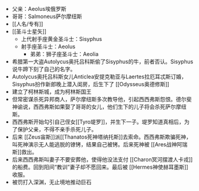 - 父亲：Aeolus埃俄罗斯
- 哥哥：Salmoneus萨尔摩纽斯
- [[人名/专有]]
- [[圣斗士星矢]]
	- 上代射手座黄金圣斗士：Sisyphus
	- 射手座圣斗士：Aeolus
		- 弟弟：狮子座圣斗士：Aeolia
- 希腊第一大盗Autolycus奥托吕科斯偷了Sisyphus的牛，前者否认。Sisyphus说牛蹄下刻了自己的名字。
- Autolycus奥托吕科斯女儿Anticlea安提克勒亚与Laertes拉厄耳忒斯订婚，Sisyphus扮作新郎晚上潜入闺房，后生下了 [[Odysseus奥德修斯]]
- 建立了柯林斯城，成为柯林斯国王
- 但常密谋杀死异邦商人，萨尔摩纽斯多次教导他，引起西西弗斯怨恨。德尔斐神谕说，西西弗斯如果娶了哥哥的女儿，他们生下的儿子将会杀死萨尔摩纽斯。
- 西西弗斯开始勾引自己侄女[[Tyro堤罗]]，并生下一子。堤罗知道真相后，为了保护父亲，不得不亲手杀死儿子。
- 后来 [[Zeus宙斯]]派[[Thanatos死神塔纳托斯]]去索命。西西弗斯欺骗死神，叫死神演示无人能逃脱的镣铐，结果自己被铐。后来死神被 [[Ares战神阿瑞斯]]救出。
- 后来西西弗斯叫妻子不要安葬他，使得他没法支付 [[Charon冥河摆渡人卡戎]]的船费。回到阳间“教训”妻子却不愿回来。最后被 [[Hermes神使赫耳墨斯]]收服。
- 被罚打入深渊，无止境地推动巨石